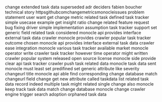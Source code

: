 change extended task data superseded adr deciders fabien boucher technical story httpsgithubcomchangemetricsmonocleissues problem statement user want get change metric related task defined task tracker simple usecase example get insight ratio change related feature request bug fixing driver simple implementation assumption task tracker support set generic field related task considered monocle api provides interface external task data crawler monocle provides crawler popular task tracker outcome chosen monocle api provides interface external task data crawler ease integration monocle various task tracker available market monocle operator write crawler task tracker however time operator might written crawler popular system released open source license monocle side provide clear api task tracker crawler push task related data monocle task data sent monocle must least set predifined set generic attribute like severity changeurl title monocle api able find corresponding change database match changeurl field change get new attribute called taskdata list related task data record indeed multiple task might related single change also monocle keep track task data match change database monocle change crawler engine trigger search adoption orphaned task data